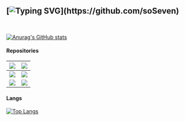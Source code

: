 [![Typing SVG](https://readme-typing-svg.demolab.com?font=Fira+Code&size=30&pause=1000&center=true&vCenter=true&width=435&height=150&lines=Hello+world+!;Have+a+nice+day+!)](https://github.com/soSeven)
---
<br/>

[![Anurag's GitHub stats](https://github-readme-stats.vercel.app/api?username=soSeven&show_icons=true&theme=dracula&count_private=true)](https://github.com/soSeven)

#### Repositories

| <a href="https://github.com/soSeven/chengyujielong"><img align="center" src="https://github-readme-stats.vercel.app/api/pin/?username=soSeven&repo=chengyujielong&theme=dracula"/></a> | <a href="https://github.com/soSeven/Dingweibao"><img align="center" src="https://github-readme-stats.vercel.app/api/pin/?username=soSeven&repo=Dingweibao&theme=dracula" /></a> |
| ------------- | ------------- |
| <a href="https://github.com/soSeven/CrazyMusic"><img align="center" src="https://github-readme-stats.vercel.app/api/pin/?username=soSeven&repo=CrazyMusic&theme=dracula"/></a> | <a href="https://github.com/soSeven/CleanPhoto"><img align="center" src="https://github-readme-stats.vercel.app/api/pin/?username=soSeven&repo=CleanPhoto&theme=dracula" /></a> |
| <a href="https://github.com/soSeven/WallPaper"><img align="center" src="https://github-readme-stats.vercel.app/api/pin/?username=soSeven&repo=WallPaper&theme=dracula"/></a> | <a href="https://github.com/soSeven/iDou"><img align="center" src="https://github-readme-stats.vercel.app/api/pin/?username=soSeven&repo=iDou&theme=dracula" /></a> |

#### Langs

[![Top Langs](https://github-readme-stats.vercel.app/api/top-langs/?username=soSeven&show_icons=true&theme=dracula&count_private=true)](https://github.com/soSeven)

